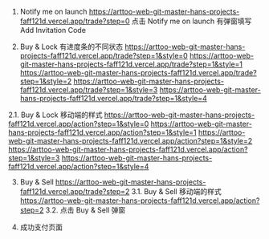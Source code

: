 
1. Notify me on launch
https://arttoo-web-git-master-hans-projects-faff121d.vercel.app/trade?step=0
点击 Notify me on launch 有弹窗填写 Add Invitation Code

2. Buy & Lock 有进度条的不同状态
https://arttoo-web-git-master-hans-projects-faff121d.vercel.app/trade?step=1&style=0
https://arttoo-web-git-master-hans-projects-faff121d.vercel.app/trade?step=1&style=1
https://arttoo-web-git-master-hans-projects-faff121d.vercel.app/trade?step=1&style=2
https://arttoo-web-git-master-hans-projects-faff121d.vercel.app/trade?step=1&style=3
https://arttoo-web-git-master-hans-projects-faff121d.vercel.app/trade?step=1&style=4

2.1. Buy & Lock 移动端的样式
https://arttoo-web-git-master-hans-projects-faff121d.vercel.app/action?step=1&style=0
https://arttoo-web-git-master-hans-projects-faff121d.vercel.app/action?step=1&style=1
https://arttoo-web-git-master-hans-projects-faff121d.vercel.app/action?step=1&style=2
https://arttoo-web-git-master-hans-projects-faff121d.vercel.app/action?step=1&style=3
https://arttoo-web-git-master-hans-projects-faff121d.vercel.app/action?step=1&style=4


3. Buy & Sell 
https://arttoo-web-git-master-hans-projects-faff121d.vercel.app/trade?step=2
3.1. Buy & Sell 移动端的样式
https://arttoo-web-git-master-hans-projects-faff121d.vercel.app/action?step=2
3.2. 点击 Buy & Sell 弹窗

4. 成功支付页面

